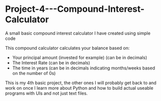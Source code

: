 # Project-4---Compound-Interest-Calculator
A small basic compound interest calculator I have created using simple code

 This compound calculator calculates your balance based on: 
 - Your principal amount (invested for example) (can be in decimals)
 - The Interest Rate (can be in decimals)
 - The time in years (can be in decimals indicating months/weeks based on the number of 0s)

This is my 4th basic project, the other ones I will probably get back to and work on once I learn more about Python and how to build actual useable programs with UIs and not just text files.
